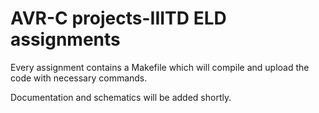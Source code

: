 # AVR-C projects-IIITD ELD assignments

Every assignment contains a Makefile which will compile and upload the code with necessary commands.

Documentation and schematics will be added shortly.
